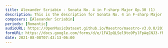 ```yaml
---
title: Alexander Scriabin - Sonata No. 4 in F-sharp Major Op.30 (1)
description: This is the description for Sonata No. 4 in F-sharp Major Op.30 by Alexander Scriabin
composers: [Alexander Scriabin]
periods: [Romantic]
audioURL: https://OpenMusicDataset.github.io/Maestro/maestro-v3.0.0/2013/ORIG-MIDI_01_7_6_13_Group__MID--AUDIO_03_R1_2013_wav--4.midi
formURL: https://docs.google.com/forms/d/e/1FAIpQLSel9to9PylFpAqCNJ3-fhmcbO3s2oPiI5eKtUtwyup99kGjIQ/viewform
date: 2021-08-08T07:43:13-06:00
---
```

